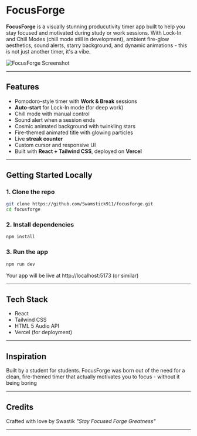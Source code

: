 # FocusForge

**FocusForge** is a visually stunning producutivity timer app built to help you stay focused and motivated during study or work sessions. With Lock-In and Chill Modes (chill mode still in development), ambient fire-glow aesthetics, sound alerts, starry background, and dynamic animations - this is not just another timer, it's a vibe.

![FocusForge Screenshot](./screenshot.png)

---

## Features

-  Pomodoro-style timer with **Work & Break** sessions  
-  **Auto-start** for Lock-In mode (for deep work)  
-  Chill mode with manual control  
-  Sound alert when a session ends  
-  Cosmic animated background with twinkling stars  
-  Fire-themed animated title with glowing particles  
-  Live **streak counter**  
-  Custom cursor and responsive UI  
-  Built with **React + Tailwind CSS**, deployed on **Vercel**

---

## Getting Started Locally 

### 1. Clone the repo 

```bash
git clone https://github.com/Swamstick911/focusforge.git
cd focusforge
```
### 2. Install dependencies 

```bash
npm install
```

### 3. Run the app

```bash
npm run dev
```

Your app will be live at http://localhost:5173 (or similar)

---
## Tech Stack

- React
- Tailwind CSS
- HTML 5 Audio API
- Vercel (for deployment)

---
## Inspiration
Built by a student for students. FocusForge was born out of the need for a clean, fire-themed timer that actually motivates you to focus - without it being boring 

---
## Credits
Crafted with love by Swastik 
_"Stay Focused Forge Greatness"_

---

